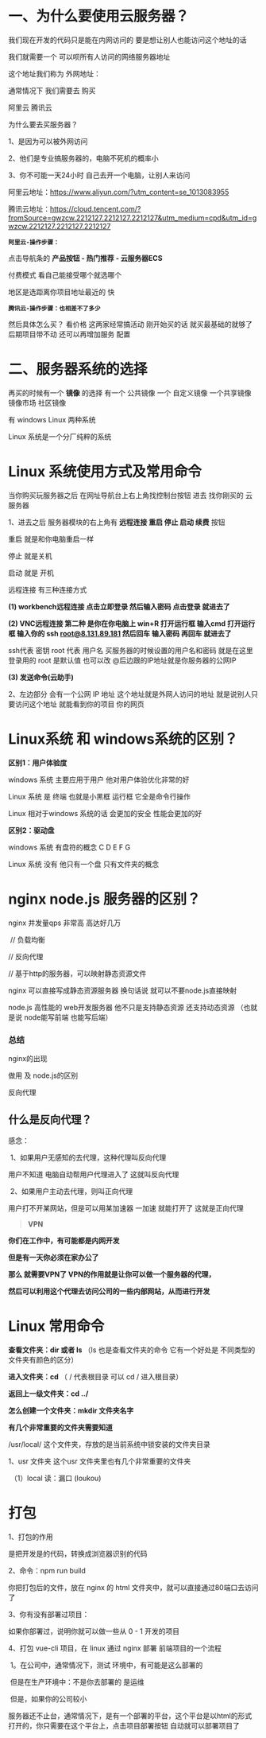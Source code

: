 #  一、为什么要使用云服务器？

我们现在开发的代码只是能在内网访问的    要是想让别人也能访问这个地址的话 

我们就需要一个 可以呗所有人访问的网络服务器地址

这个地址我们称为 外网地址：

通常情况下  我们需要去 购买

阿里云   腾讯云

为什么要去买服务器？

1、是因为可以被外网访问

2、他们是专业搞服务器的，电脑不死机的概率小

3、你不可能一天24小时 自己去开一个电脑，让别人来访问

 阿里云地址：https://www.aliyun.com/?utm_content=se_1013083955

腾讯云地址：https://cloud.tencent.com/?fromSource=gwzcw.2212127.2212127.2212127&utm_medium=cpd&utm_id=gwzcw.2212127.2212127.2212127

**`阿里云-操作步骤：`**

点击导航条的 **产品按钮 - 热门推荐 - 云服务器ECS**

付费模式  看自己能接受哪个就选哪个

地区是选距离你项目地址最近的   快

**`腾讯云-操作步骤：也相差不了多少`**

然后具体怎么买？  看价格  这两家经常搞活动   刚开始买的话  就买最基础的就够了 后期项目带不动  还可以再增加服务  配置

# 二、服务器系统的选择

再买的时候有一个 **镜像** 的选择 有一个 公共镜像 一个 自定义镜像 一个共享镜像 镜像市场 社区镜像

有 windows     Linux 两种系统 

Linux 系统是一个分厂纯粹的系统  

# Linux 系统使用方式及常用命令

当你购买玩服务器之后  在网址导航台上右上角找控制台按钮   进去 找你刚买的 云服务器

1、进去之后  服务器模块的右上角有 **远程连接  重启  停止  启动   续费**  按钮

重启 就是和你电脑重启一样 

停止 就是关机

启动  就是 开机

远程连接 有三种连接方式

**(1) workbench远程连接   点击立即登录  然后输入密码 点击登录 就进去了**

**(2) VNC远程连接    第二种 是你在你电脑上 win+R 打开运行框 输入cmd 打开运行框  输入你的 ssh root@8.131.89.181  然后回车  输入密码  再回车  就进去了**

ssh代表 密钥   root 代表 用户名  买服务器的时候设置的用户名和密码  就是在这里登录用的  root 是默认值  也可以改   @后边跟的IP地址就是你服务器的公网IP

**(3) 发送命令(云助手)**

2、左边部分 会有一个公网 IP 地址  这个地址就是外网人访问的地址   就是说别人只要访问这个地址  就能看到你的项目  你的网页 

# Linux系统 和 windows系统的区别？

**区别1：用户体验度**

 windows 系统 主要应用于用户  他对用户体验优化非常的好

Linux 系统 是 终端  也就是小黑框  运行框  它全是命令行操作  

Linux 相对于windows 系统的话   会更加的安全  性能会更加的好

**区别2：驱动盘**

windows 系统 有盘符的概念 C   D   E   F   G   

Linux 系统 没有 他只有一个盘 只有文件夹的概念

# nginx   node.js 服务器的区别？

nginx 并发量qps 非常高  高达好几万

​	// 负载均衡

   //  反向代理

   //  基于http的服务器，可以映射静态资源文件

nginx 可以直接写成静态资源服务器  换句话说  就可以不要node.js直接映射

node.js 高性能的 web开发服务器 他不只是支持静态资源  还支持动态资源 （也就是说 node能写前端  也能写后端）

 ### **总结**

nginx的出现

做用 及 node.js的区别

反向代理

## 什么是反向代理？

感念：

​	1、如果用户无感知的去代理，这种代理叫反向代理

用户不知道   电脑自动帮用户代理进入了  这就叫反向代理

​	2、如果用户主动去代理，则叫正向代理

用户打不开某网站，但是可以用某加速器  一加速  就能打开了  这就是正向代理

> **VPN** 

**你们在工作中，有可能都是内网开发**

**但是有一天你必须在家办公了**  

**那么  就需要VPN了  VPN的作用就是让你可以做一个服务器的代理，**

**然后可以利用这个代理去访问公司的一些内部网站，从而进行开发**

#  Linux 常用命令

**查看文件夹：dir   或者   ls**   （ls 也是查看文件夹的命令  它有一个好处是 不同类型的文件夹有颜色的区分）

**进入文件夹：cd**     （  /   代表根目录  可以 cd  / 进入根目录）

**返回上一级文件夹：cd ../**

**怎么创建一个文件夹：mkdir 文件夹名字**

**有几个非常重要的文件夹需要知道**

/usr/local/    这个文件夹，存放的是当前系统中锁安装的文件夹目录  

1、usr 文件夹 这个usr 文件夹里也有几个非常重要的文件夹

​	（1）local 读：漏口 (loukou)

# 打包

1、打包的作用

是把开发是的代码，转换成浏览器识别的代码

2、命令：npm run build

你把打包后的文件，放在 nginx 的 html 文件夹中，就可以直接通过80端口去访问了

3、你有没有部署过项目：

如果你部署过，说明你就可以做一些从 0 - 1 开发的项目

4、打包 vue-cli 项目，在 linux 通过 nginx 部署 前端项目的一个流程

​	1。在公司中，通常情况下，测试 环境中，有可能是这么部署的

​	但是在生产环境中：不是你去部署的   是运维

​	但是，如果你的公司较小

​	服务器还不止台，通常情况下，是有一个部署的平台，这个平台是以html的形式打开的，你只需要在这个平台上，点击项目部署按钮 自动就可以部署项目了